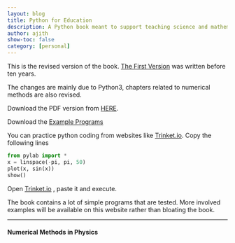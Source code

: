 ```yaml
---
layout: blog
title: Python for Education
description: A Python book meant to support teaching science and mathematics
author: ajith
show-toc: false
category: [personal]
---
```


This is the revised version of the book. [The First Version](history)  was written before ten years.

The changes are mainly due to Python3, chapters related to numerical methods are also revised.

Download the PDF version from [HERE](pythonForEducation.pdf).

Download the [Example Programs](code.zip) 

You can practice python coding from websites like [Trinket.io](https://trinket.io/python3).
Copy the following lines
```python
from pylab import *
x = linspace(-pi, pi, 50)
plot(x, sin(x))
show()
```
Open [Trinket.io](https://trinket.io/python3) , paste it and execute.
 
The book contains a lot of simple programs that are tested. More involved examples will be available on this website rather than bloating the book.

---

#### Numerical Methods in Physics


